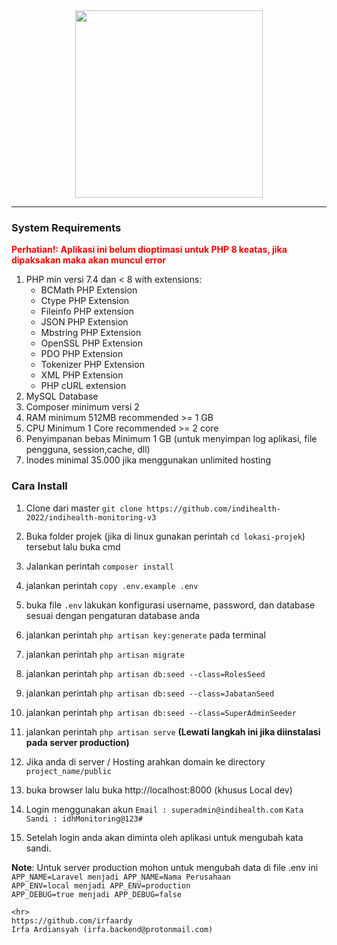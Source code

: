 <div align="center">
    <img src="https://user-images.githubusercontent.com/49023326/157672798-bc59f465-4dc2-40d5-bd46-3de39d16cf2a.png" width=300px>

</div>
<hr>
<h3>System Requirements</h3>
<b><font color="red">Perhatian!: Aplikasi ini belum dioptimasi untuk PHP 8 keatas, jika dipaksakan maka akan muncul error</font></b>

1. PHP min versi 7.4 dan < 8 with extensions: 
    - BCMath PHP Extension
    - Ctype PHP Extension
    - Fileinfo PHP extension
    - JSON PHP Extension
    - Mbstring PHP Extension
    - OpenSSL PHP Extension
    - PDO PHP Extension
    - Tokenizer PHP Extension
    - XML PHP Extension
    - PHP cURL extension
2. MySQL Database
3. Composer minimum versi 2
4. RAM minimum 512MB recommended >= 1 GB
5. CPU Minimum 1 Core recommended >= 2 core
6. Penyimpanan bebas Minimum 1 GB (untuk menyimpan log aplikasi, file pengguna, session,cache, dll)
7. Inodes minimal 35.000 jika menggunakan unlimited hosting

<h3>Cara Install</h3>

1. Clone dari master  ``git clone https://github.com/indihealth-2022/indihealth-monitoring-v3``

2. Buka folder projek (jika di linux gunakan perintah ``cd lokasi-projek``) tersebut lalu buka cmd

3. Jalankan perintah ``composer install``

4. jalankan perintah ``copy .env.example .env``

5. buka file ``.env`` lakukan konfigurasi username, password, dan database sesuai dengan pengaturan database anda

6. jalankan perintah ``php artisan key:generate``  pada terminal

7. jalankan perintah ``php artisan migrate``

8. jalankan perintah ``php artisan db:seed --class=RolesSeed``

9. jalankan perintah ``php artisan db:seed --class=JabatanSeed``

10. jalankan perintah ``php artisan db:seed --class=SuperAdminSeeder``

11. jalankan perintah ``php artisan serve`` **(Lewati langkah ini jika diinstalasi pada server production)**
12. Jika anda di server / Hosting arahkan domain ke directory ``project_name/public``

12. buka browser lalu buka http://localhost:8000 (khusus Local dev)

13. Login menggunakan akun 
    ``Email : superadmin@indihealth.com``
    ``Kata Sandi : idhMonitoring@123#``
14. Setelah login anda akan diminta oleh aplikasi untuk mengubah kata sandi.


**Note**: Untuk server production mohon untuk mengubah data di file .env ini<br>
``APP_NAME=Laravel menjadi APP_NAME=Nama Perusahaan``<br>
``APP_ENV=local menjadi APP_ENV=production``<br>
``APP_DEBUG=true menjadi APP_DEBUG=false``

    <hr>
    https://github.com/irfaardy
    Irfa Ardiansyah (irfa.backend@protonmail.com)


